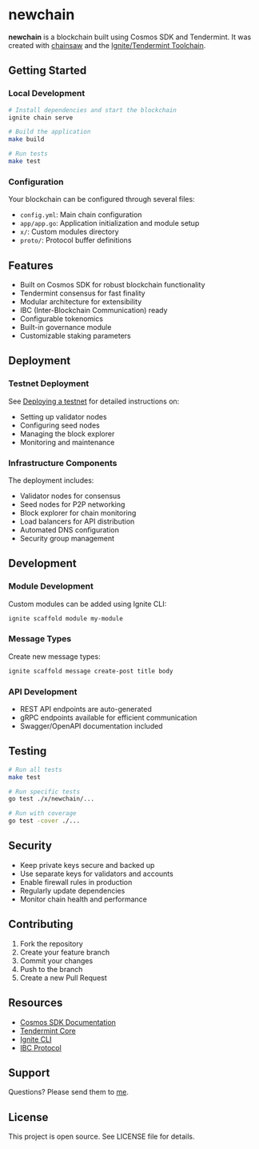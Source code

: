 # newchain

**newchain** is a blockchain built using Cosmos SDK and Tendermint. It was created with [chainsaw](https://github.com/github_username/chainsaw)
and the [Ignite/Tendermint Toolchain](https://ignite.com/cli).

## Getting Started

### Local Development

```bash
# Install dependencies and start the blockchain
ignite chain serve

# Build the application
make build

# Run tests
make test
```

### Configuration

Your blockchain can be configured through several files:
- `config.yml`: Main chain configuration
- `app/app.go`: Application initialization and module setup
- `x/`: Custom modules directory
- `proto/`: Protocol buffer definitions

## Features

- Built on Cosmos SDK for robust blockchain functionality
- Tendermint consensus for fast finality
- Modular architecture for extensibility
- IBC (Inter-Blockchain Communication) ready
- Configurable tokenomics
- Built-in governance module
- Customizable staking parameters

## Deployment

### Testnet Deployment

See [Deploying a testnet](./deploy/README.md) for detailed instructions on:
- Setting up validator nodes
- Configuring seed nodes
- Managing the block explorer
- Monitoring and maintenance

### Infrastructure Components

The deployment includes:
- Validator nodes for consensus
- Seed nodes for P2P networking
- Block explorer for chain monitoring
- Load balancers for API distribution
- Automated DNS configuration
- Security group management

## Development

### Module Development

Custom modules can be added using Ignite CLI:
```bash
ignite scaffold module my-module
```

### Message Types

Create new message types:
```bash
ignite scaffold message create-post title body
```

### API Development

- REST API endpoints are auto-generated
- gRPC endpoints available for efficient communication
- Swagger/OpenAPI documentation included

## Testing

```bash
# Run all tests
make test

# Run specific tests
go test ./x/newchain/...

# Run with coverage
go test -cover ./...
```

## Security

- Keep private keys secure and backed up
- Use separate keys for validators and accounts
- Enable firewall rules in production
- Regularly update dependencies
- Monitor chain health and performance

## Contributing

1. Fork the repository
2. Create your feature branch
3. Commit your changes
4. Push to the branch
5. Create a new Pull Request

## Resources

- [Cosmos SDK Documentation](https://docs.cosmos.network)
- [Tendermint Core](https://docs.tendermint.com)
- [Ignite CLI](https://docs.ignite.com)
- [IBC Protocol](https://ibcprotocol.org)

## Support

Questions? Please send them to [me](https://github.com/github_username).

## License

This project is open source. See LICENSE file for details.
